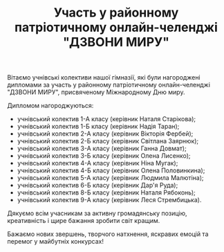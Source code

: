 ﻿---
title: Участь у районному патріотичному онлайн-челенджі "ДЗВОНИ МИРУ"
---

Вітаємо учнівські колективи нашої гімназії, які були нагороджені дипломами за участь у районному патріотичному онлайн-челенджі "ДЗВОНИ МИРУ", присвяченому Міжнародному Дню миру.

Дипломом нагороджуються:

- учнівський колектив 1-А класу (керівник Наталя Старікова);
- учнівський колектив 1-Б класу (керівник Надія Таран);
- учнівський колектив 2-А класу (керівник Вікторія Фербей);
- учнівський колектив 2-Б класу (керівник Світлана Заярнюк);
- учнівський колектив 3-А класу (керівник Ганна Довмат);
- учнівський колектив 3-Б класу (керівник Олена Лисенко);
- учнівський колектив 4-А класу (керівник Ніна Мугак);
- учнівський колектив 4-Б класу (керівник Олена Половинкина);
- учнівський колектив 5-А класу (керівник Людмила Малютіна);
- учнівський колектив 6-Б класу (керівник Дар'я Руда);
- учнівський колектив 8-Б класу (керівник Наталя Рябоконь);
- учнівський колектив 9-А класу (керівник Леся Стрембицька).

Дякуємо всім учасникам за активну громадянську позицію, креативність і щире бажання зробити світ кращим.

Бажаємо нових звершень, творчого натхнення, яскравих емоцій та перемог у майбутніх конкурсах!


<slideshow />